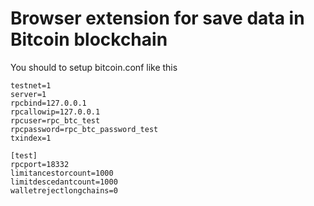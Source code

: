 # Browser extension for save data in Bitcoin blockchain

You should to setup bitcoin.conf like this

```
testnet=1
server=1
rpcbind=127.0.0.1
rpcallowip=127.0.0.1
rpcuser=rpc_btc_test
rpcpassword=rpc_btc_password_test
txindex=1

[test]
rpcport=18332
limitancestorcount=1000
limitdescedantcount=1000
walletrejectlongchains=0

```
